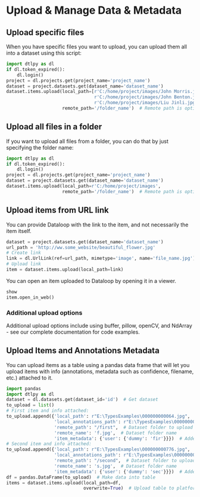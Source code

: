 # Upload & Manage Data & Metadata  
  
## Upload specific files  
  
When you have specific files you want to upload, you can upload them all into a dataset using this script:  
```python
import dtlpy as dl
if dl.token_expired():
    dl.login()
project = dl.projects.get(project_name='project_name')
dataset = project.datasets.get(dataset_name='dataset_name')
dataset.items.upload(local_path=[r'C:/home/project/images/John Morris.jpg',
                                 r'C:/home/project/images/John Benton.jpg',
                                 r'C:/home/project/images/Liu Jinli.jpg'],
                     remote_path='/folder_name')  # Remote path is optional, images will go to the main directory by default
```
  
  
## Upload all files in a folder  
  
  
If you want to upload all files from a folder, you can do that by just specifying the folder name:  
  
```python
import dtlpy as dl
if dl.token_expired():
    dl.login()
project = dl.projects.get(project_name='project_name')
dataset = project.datasets.get(dataset_name='dataset_name')
dataset.items.upload(local_path=r'C:/home/project/images',
                     remote_path='/folder_name')  # Remote path is optional, images will go to the main directory by default
```
  
## Upload items from URL link  
You can provide Dataloop with the link to the item, and not necessarily the item itself.  
```python
dataset = project.datasets.get(dataset_name='dataset_name')
url_path = 'http://ww.some_website/beautiful_flower.jpg'
# Create link
link = dl.UrlLink(ref=url_path, mimetype='image', name='file_name.jpg')
# Upload link
item = dataset.items.upload(local_path=link)
```
  
You can open an item uploaded to Dataloop by opening it in a viewer.  
```python
show
item.open_in_web()
```
  
  
### Additional upload options  
  
Additional upload options include using buffer, pillow, openCV, and NdArray - see our complete documentation for code examples.  
  
## Upload Items and Annotations Metadata  
You can upload items as a table using a pandas data frame that will let you upload items with info (annotations, metadata such as confidence, filename, etc.) attached to it.  
```python
import pandas
import dtlpy as dl
dataset = dl.datasets.get(dataset_id='id')  # Get dataset
to_upload = list()
# First item and info attached:
to_upload.append({'local_path': r"E:\TypesExamples\000000000064.jpg",  # Item file path
                  'local_annotations_path': r"E:\TypesExamples\000000000776.json",  # Annotations file path
                  'remote_path': "/first",  # Dataset folder to upload the item to
                  'remote_name': 'f.jpg',  # Dataset folder name
                  'item_metadata': {'user': {'dummy': 'fir'}}})  # Added user metadata
# Second item and info attached:
to_upload.append({'local_path': r"E:\TypesExamples\000000000776.jpg",  # Item file path
                  'local_annotations_path': r"E:\TypesExamples\000000000776.json",  # Annotations file path
                  'remote_path': "/second",  # Dataset folder to upload the item to
                  'remote_name': 's.jpg',  # Dataset folder name
                  'item_metadata': {'user': {'dummy': 'sec'}}})  # Added user metadata
df = pandas.DataFrame(to_upload)  # Make data into table
items = dataset.items.upload(local_path=df,
                             overwrite=True)  # Upload table to platform
```
